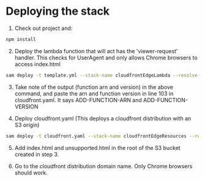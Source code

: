 # Deploying the stack

1. Check out project and:
```bash
npm install
```

2. Deploy the lambda function that will act has the 'viewer-request' handler. This checks for UserAgent and only allows Chrome browsers to access index.html
```bash
sam deploy -t template.yml --stack-name cloudfrontEdgeLambda --resolve-s3 --capabilities=CAPABILITY_IAM
```

3. Take note of the output (function  arn and version) in the above command, and paste the arn and function version in line 103 in cloudfront.yaml. It says ADD-FUNCTION-ARN and ADD-FUNCTION-VERSION

4. Deploy cloudfront.yaml (This deploys a cloudfront distribution with an S3 origin)
```bash
sam deploy -t cloudfront.yaml --stack-name cloudfrontEdgeResources --resolve-s3 --capabilities=CAPABILITY_IAM
```

5. Add index.html and unsupported.html in the root of the S3 bucket created in step 3.

6. Go to the cloudfront distribution domain name. Only Chrome browsers should work.
